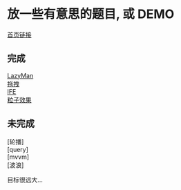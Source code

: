 # 放一些有意思的题目, 或 DEMO

[首页链接](https://xiaoyueguang.github.io/DEMO/)

## 完成
[LazyMan](https://xiaoyueguang.github.io/DEMO/lazyman)  
[拖拽](https://xiaoyueguang.github.io/DEMO/drag)  
[IFE](https://xiaoyueguang.github.io/DEMO/IFE)  
[粒子效果](https://xiaoyueguang.github.io/DEMO/canvas)  
## 未完成
[轮播]  
[query]  
[mvvm]  
[波浪]  


目标很远大...